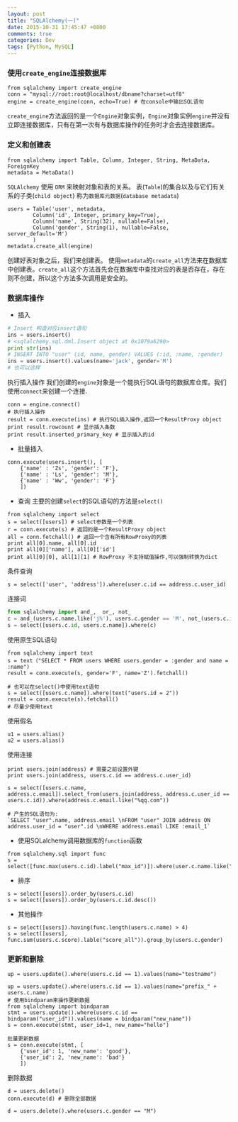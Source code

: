 ```yaml
---
layout: post
title: "SQLAlchemy(一)"
date: 2015-10-31 17:45:47 +0800
comments: true
categories: Dev
tags: [Python, MySQL]
---
```


<!--more-->
### 使用`create_engine`连接数据库
```
from sqlalchemy import create_engine
conn = "mysql://root:root@localhost/dbname?charset=utf8"
engine = create_engine(conn, echo=True) # 在console中输出SQL语句
```
`create_engine`方法返回的是一个`Engine`对象实例，`Engine`对象实例`engine`并没有立即连接数据库，只有在第一次有与数据库操作的任务时才会去连接数据库。

### 定义和创建表
```
from sqlalchemy import Table, Column, Integer, String, MetaData, ForeignKey
metadata = MetaData()
```
`SQLAlchemy` 使用 `ORM` 来映射对象和表的关系。
表(`Table`)的集合以及与它们有关系的子类(`child object`)  称为`数据库元数据`(`database metadata`)


```
users = Table('user', metadata,
        Column('id', Integer, primary_key=True),
        Column('name', String(32), nullable=False),
        Column('gender', String(1), nullable=False, server_default='M')
        )
metadata.create_all(engine)
```
创建好表对象之后，我们来创建表。
使用`metadata`的`create_all`方法来在数据库中创建表。`create_all`这个方法首先会在数据库中查找对应的表是否存在，存在则不创建，所以这个方法多次调用是安全的。

### 数据库操作
* 插入
```python
# Insert 构造对应insert语句
ins = users.insert() 
# <sqlalchemy.sql.dml.Insert object at 0x1079a6290>
print str(ins) 
# INSERT INTO "user" (id, name, gender) VALUES (:id, :name, :gender)
ins = users.insert().values(name='jack', gender='M')
# 也可以这样

```
执行插入操作
我们创建的`engine`对象是一个能执行SQL语句的数据库仓库。我们使用`connect`来创建一个连接.
```
conn = engine.connect()
# 执行插入操作
result = conn.execute(ins) # 执行SQL插入操作,返回一个ResultProxy object
print result.rowcount # 显示插入条数
print result.inserted_primary_key # 显示插入的id
```
* 批量插入
```
conn.execute(users.insert(), [
    {'name' : 'Zs', 'gender': 'F'},
    {'name' : 'Ls', 'gender': 'M'},
    {'name' : 'Ww', 'gender': 'F'}
    ])
```

* 查询
主要的创建`select`的SQL语句的方法是`select()`
```
from sqlalchemy import select
s = select([users]) # select参数是一个列表  
r = conn.execute(s) # 返回的是一个ResultProxy object
all = conn.fetchall() # 返回一个含有所有RowProxy的列表
print all[0].name, all[0].id
print all[0]['name'], all[0]['id']
print all[0][0], all[1][1] # RowProxy 不支持赋值操作,可以强制转换为dict
```
条件查询
```
s = select(['user', 'address']).where(user.c.id == address.c.user_id)
```
连接词
```python
from sqlalchemy import and_,  or_, not_
c = and_(users.c.name.like('j%'), users.c.gender == 'M', not_(users.c.id == 1)
s = select([users.c.id, users.c.name]).where(c)
```
使用原生SQL语句
```
from sqlalchemy import text
s = text（"SELECT * FROM users WHERE users.gender = :gender and name = :name")
result = conn.execute(s, gender='F', name='Z').fetchall()

# 也可以在select()中使用text语句
s = select([users.c.name]).where(text("users.id = 2"))
result = conn.execute(s).fetchall()
# 尽量少使用text
```
使用假名
```
u1 = users.alias()
u2 = users.alias()
```
使用连接
```
print users.join(address) # 需要之前设置外键
print users.join(address, users.c.id == address.c.user_id)

s = select([users.c.name, address.c.email]).select_from(users.join(address, address.c.user_id == users.c.id)).where(address.c.email.like("%qq.com"))

# 产生的SQL语句为:
`SELECT "user".name, address.email \nFROM "user" JOIN address ON address.user_id = "user".id \nWHERE address.email LIKE :email_1`
```
* 使用SQLalchemy调用数据库的`function`函数
```
from sqlalchemy.sql import func
s = select([func.max(users.c.id).label("max_id")]).where(user.c.name.like("Z%))
```
* 排序
```
s = select([users]).order_by(users.c.id)
s = select([users]).order_by(users.c.id.desc())
```
* 其他操作
```
s = select([users]).having(func.length(users.c.name) > 4)
s = select([users], func.sum(users.c.score).lable("score_all")).group_by(users.c.gender)
```

### 更新和删除
```
up = users.update().where(users.c.id == 1).values(name="testname")

up = users.update().where(users.c.id == 1).values(name="prefix_" + users.c.name)
# 使用bindparam来操作更新数据
from sqlalchemy import bindparam
stmt = users.update().where(users.c.id == bindparam("user_id")).values(name = bindparam("new_name"))
s = conn.execute(stmt, user_id=1, new_name="hello")

批量更新数据
s = conn.execute(stmt, [
    {'user_id': 1, 'new_name': 'good'},
    {'user_id': 2, 'new_name': 'bad'}
    ])
```

删除数据
```
d = users.delete()
conn.execute(d) # 删除全部数据

d = users.delete().where(users.c.gender == "M")
```